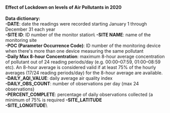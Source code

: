 #### Effect of Lockdown on levels of Air Pollutants in 2020


**Data dictionary:**\
**-DATE**: date the readings were recorded starting January 1 through December 31 each year\
**-SITE ID**: ID number of the monitor station\ 
**-SITE NAME**: name of the monitoring site\
**-POC (Parameter Occurrence Code)**: ID number of the monitoring device when there's more than one device measuring the same pollutant\
**-Daily Max 8-hour Concentration**: maximum 8-hour average concentration of pollutant out of 24 reading periods/day (e.g. 00:00–07:59, 01:00–08:59 etc). An 8-hour average is considered valid if at least 75% of the hourly averages (17/24 reading periods/day) for the 8-hour average are available.\
**-DAILY_AQI_VALUE**: daily average air quality index\
**-DAILY_OBS_COUNT**: number of observations per day (max 24 observations)\
**-PERCENT_COMPLETE**: percentage of daily observations collected (a minimum of 75% is required
**-SITE_LATITUDE**\
**-SITE_LONGITUDE**\



